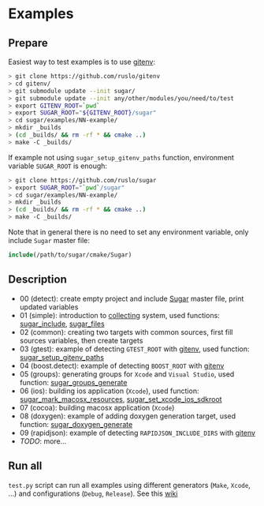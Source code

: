 # Examples
## Prepare
Easiest way to test examples is to use [gitenv](https://github.com/ruslo/gitenv):
```bash
> git clone https://github.com/ruslo/gitenv
> cd gitenv/
> git submodule update --init sugar/
> git submodule update --init any/other/modules/you/need/to/test
> export GITENV_ROOT=`pwd`
> export SUGAR_ROOT="${GITENV_ROOT}/sugar"
> cd sugar/examples/NN-example/
> mkdir _builds
> (cd _builds/ && rm -rf * && cmake ..)
> make -C _builds/
```
If example not using `sugar_setup_gitenv_paths` function, environment variable `SUGAR_ROOT` is enough:
```bash
> git clone https://github.com/ruslo/sugar
> export SUGAR_ROOT="`pwd`/sugar"
> cd sugar/examples/NN-example/
> mkdir _builds
> (cd _builds/ && rm -rf * && cmake ..)
> make -C _builds/
```
Note that in general there is no need to set any environment variable, only include `Sugar` master file:
```cmake
include(/path/to/sugar/cmake/Sugar)
```

## Description
* 00 (detect): create empty project and include [Sugar](https://github.com/ruslo/sugar/blob/master/cmake/Sugar) master file, print updated variables
* 01 (simple): introduction to [collecting](https://github.com/ruslo/sugar/tree/master/cmake/collecting) system, used functions:
[sugar_include](https://github.com/ruslo/sugar/tree/master/cmake/collecting#sugar_include), [sugar_files](https://github.com/ruslo/sugar/tree/master/cmake/collecting#sugar_files)
* 02 (common): creating two targets with common sources, first fill sources variables, then create targets
* 03 (gtest): example of detecting `GTEST_ROOT` with [gitenv](https://github.com/ruslo/gitenv),
used function: [sugar_setup_gitenv_paths](https://github.com/ruslo/sugar/tree/master/cmake/core#sugar_setup_gitenv_paths)
* 04 (boost.detect): example of detecting `BOOST_ROOT` with [gitenv](https://github.com/ruslo/gitenv)
* 05 (groups): generating groups for `Xcode` and `Visual Studio`, used function: [sugar_groups_generate](https://github.com/ruslo/sugar/tree/master/cmake/core#sugar_groups_generate)
* 06 (ios): building ios application (`Xcode`),
used function: [sugar_mark_macosx_resources](https://github.com/ruslo/sugar/tree/master/cmake/utility#sugar_mark_macosx_resources),
[sugar_set_xcode_ios_sdkroot](https://github.com/ruslo/sugar/tree/master/cmake/utility#sugar_set_xcode_ios_sdkroot)
* 07 (cocoa): building macosx application (`Xcode`)
* 08 (doxygen): example of adding doxygen generation target,
used function: [sugar_doxygen_generate](https://github.com/ruslo/sugar/tree/master/cmake/core#sugar_doxygen_generate)
* 09 (rapidjson): example of detecting `RAPIDJSON_INCLUDE_DIRS` with [gitenv](https://github.com/ruslo/gitenv)
* *TODO*: more...

## Run all
`test.py` script can run all examples using different generators (`Make`, `Xcode`, ...)
and configurations (`Debug`, `Release`). See this [wiki](https://github.com/ruslo/sugar/wiki/Examples-testing)
